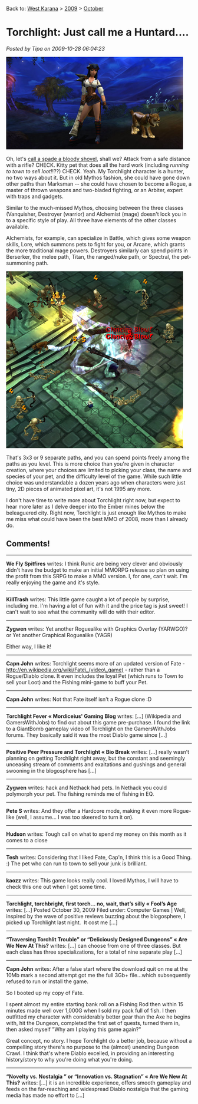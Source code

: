 Back to: [West Karana](/posts/westkarana.md) > [2009](/posts/2009/westkarana.md) > [October](./westkarana.md)
# Torchlight: Just call me a Huntard....

*Posted by Tipa on 2009-10-28 06:04:23*

![Tipa the Vanquisher](../../../uploads/2009/10/Torchlight-2009-10-28-00-27-09-44.jpg "Tipa the Vanquisher")

Oh, let's [call a spade a bloody shovel](http://en.wikipedia.org/wiki/To_call_a_spade_a_spade), shall we? Attack from a safe distance with a rifle? CHECK. Kitty pet that does all the hard work (including *running to town to sell loot*!!??) CHECK. Yeah. My Torchlight character is a hunter, no two ways about it. But in old Mythos fashion, she could have gone down other paths than Marksman -- she could have chosen to become a Rogue, a master of thrown weapons and two-bladed fighting, or an Arbiter, expert with traps and gadgets.

Similar to the much-missed Mythos, choosing between the three classes (Vanquisher, Destroyer (warrior) and Alchemist (mage) doesn't lock you in to a specific style of play. All three have elements of the other classes available.

Alchemists, for example, can specialize in Battle, which gives some weapon skills, Lore, which summons pets to fight for you, or Arcane, which grants the more traditional mage powers. Destroyers similarly can spend points in Berserker, the melee path, Titan, the ranged/nuke path, or Spectral, the pet-summoning path.

![Battle!](../../../uploads/2009/10/Torchlight-2009-10-27-23-42-12-48.jpg "Battle!")

That's 3x3 or 9 separate paths, and you can spend points freely among the paths as you level. This is more choice than you're given in character creation, where your choices are limited to picking your class, the name and species of your pet, and the difficulty level of the game. While such little choice was understandable a dozen years ago when characters were just tiny, 2D pieces of animated pixel art, it's not 1995 any more.

I don't have time to write more about Torchlight right now, but expect to hear more later as I delve deeper into the Ember mines below the beleaguered city. Right now, Torchlight is just enough like Mythos to make me miss what could have been the best MMO of 2008, more than I already do.

## Comments!

---

**We Fly Spitfires** writes: I think Runic are being very clever and obviously didn't have the budget to make an initial MMORPG release so plan on using the profit from this SRPG to make a MMO version. I, for one, can't wait. I'm really enjoying the game and it's style.

---

**KillTrash** writes: This little game caught a lot of people by surprise, including me. I'm having a lot of fun with it and the price tag is just sweet! I can't wait to see what the community will do with their editor.

---

**Zygwen** writes: Yet another Roguealike with Graphics Overlay (YARWGO)? or Yet another Graphical Roguealike (YAGR)

Either way, I like it!

---

**Capn John** writes: Torchlight seems more of an updated version of Fate - http://en.wikipedia.org/wiki/Fate\_(video\_game) - rather than a Rogue/Diablo clone. It even includes the loyal Pet (which runs to Town to sell your Loot) and the Fishing mini-game to buff your Pet.

---

**Capn John** writes: Not that Fate itself isn't a Rogue clone :D

---

**Torchlight Fever &laquo; Mordiceius&#39; Gaming Blog** writes: [...] (Wikipedia and GamersWithJobs) to find out about this game pre-purchase. I found the link to a GiantBomb gameplay video of Torchlight on the GamersWithJobs forums. They basically said it was the most Diablo game since [...]

---

**Positive Peer Pressure and Torchlight &laquo; Bio Break** writes: [...] really wasn’t planning on getting Torchlight right away, but the constant and seemingly unceasing stream of comments and exaltations and gushings and general swooning in the blogosphere has [...]

---

**Zygwen** writes: hack and Nethack had pets. In Nethack you could polymorph your pet. The fishing reminds me of fishing in EQ.

---

**Pete S** writes: And they offer a Hardcore mode, making it even more Rogue-like (well, I assume... I was too skeered to turn it on).

---

**Hudson** writes: Tough call on what to spend my money on this month as it comes to a close

---

**Tesh** writes: Considering that I liked Fate, Cap'n, I think this is a Good Thing. :) The pet who can run to town to sell your junk is brilliant.

---

**kaozz** writes: This game looks really cool. I loved Mythos, I will have to check this one out when I get some time.

---

**Torchlight, torchbright, first torch&#8230; no, wait, that&#8217;s silly &laquo; Fool&#8217;s Age** writes: [...] Posted October 30, 2009 Filed under: Computer Games | Well, inspired by the wave of positive reviews buzzing about the blogosphere, I picked up Torchlight last night.  It cost me [...]

---

**&#8220;Traversing Torchlit Trouble&#8221; or &#8220;Deliciously Designed Dungeons&#8221; &laquo; Are We New At This?** writes: [...] can choose from one of three classes. But each class has three specializations, for a total of nine separate play [...]

---

**Capn John** writes: After a false start where the download quit on me at the 10Mb mark a second attempt got me the full 3Gb+ file...which subsequently refused to run or install the game. 

So I booted up my copy of Fate. 

I spent almost my entire starting bank roll on a Fishing Rod then within 15 minutes made well over 1,000G when I sold my pack full of fish. I then outfitted my character with considerably better gear than the Axe he begins with, hit the Dungeon, completed the first set of quests, turned them in, then asked myself "Why am I playing this game again?"

Great concept, no story. I hope Torchlight do a better job, because without a compelling story there's no purpose to the (almost) unending Dungeon Crawl. I think that's where Diablo excelled, in providing an interesting history/story to why you're doing what you're doing.

---

**&#8220;Novelty vs. Nostalgia &#8221; or &#8220;Innovation vs. Stagnation&#8221; &laquo; Are We New At This?** writes: [...] it is an incredible experience, offers smooth gameplay and feeds on the far-reaching and widespread Diablo nostalgia that the gaming media has made no effort to [...]

